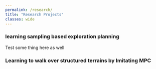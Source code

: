 ```yaml
---
permalink: /research/
title: "Research Projects"
classes: wide
---
```


### learning sampling  based exploration planning
Test some thing here as well

### Learning to walk over structured terrains by Imitating MPC